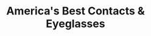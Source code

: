 ---
title: "America's Best Contacts & Eyeglasses"
url: /hendersonville/americas-best-contacts-und-eyeglasses/
shop: Optiker
---